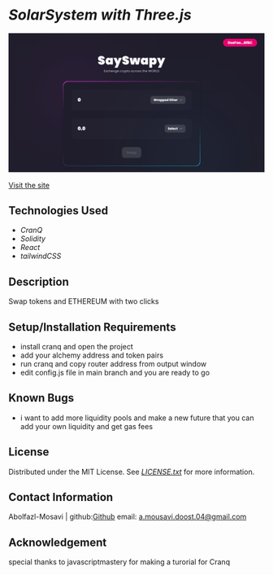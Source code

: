 # _SolarSystem with Three.js_


![SaySwapy-Uniswap](https://github.com/Abolfazl-Mousavi/SaySwapy-UniswapClone-/blob/main/Screenshot%202022-10-21%20042443.png)

[Visit the site](https://sayswapy.netlify.app/)

## Technologies Used

* _CranQ_
* _Solidity_
* _React_
* _tailwindCSS_

## Description
Swap tokens and ETHEREUM with two clicks

## Setup/Installation Requirements

* install cranq and open the project
* add your alchemy address and token pairs
* run cranq and copy router address from output window 
* edit config.js file in main branch and you are ready to go

## Known Bugs

* i want to add more liquidity pools and make a new future that you can add your own liquidity and get gas fees

## License
Distributed under the MIT License. See _[LICENSE.txt](https://github.com/Abolfazl-Mousavi/SolarSystem-three.js/blob/main/LICENSE.text)_ for more information.


## Contact Information

Abolfazl-Mosavi | github:[Github](https://github.com/Abolfazl-Mousavi) email: [a.mousavi.doost.04@gmail.com](mailto:a.mousavi.doost@gmail.com)

## Acknowledgement

special thanks  to javascriptmastery for making a turorial for Cranq
